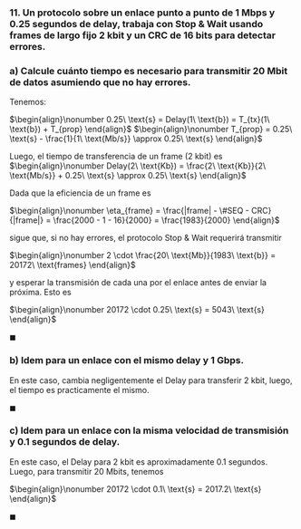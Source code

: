 ### 11. Un protocolo sobre un enlace punto a punto de $1$ Mbps y $0.25$ segundos de delay, trabaja con Stop & Wait usando frames de largo fijo $2$ kbit y un CRC de $16$ bits para detectar errores.

### a) Calcule cuánto tiempo es necesario para transmitir $20$ Mbit de datos asumiendo que no hay errores.


Tenemos:

$\begin{align}\nonumber
    0.25\ \text{s} = Delay(1\ \text{b}) = T_{tx}(1\ \text{b}) + T_{prop}  
\end{align}$
$\begin{align}\nonumber 
    T_{prop} = 0.25\ \text{s} - \frac{1}{1\ \text{Mb/s}} \approx 0.25\ \text{s} 
\end{align}$

Luego, el tiempo de transferencia de un frame ($2$ kbit) es
$\begin{align}\nonumber
    Delay(2\ \text{Kb}) = \frac{2\ \text{Kb}}{2\ \text{Mb/s}} + 0.25\ \text{s} \approx 0.25\ \text{s}
\end{align}$

Dada que la eficiencia de un frame es

$\begin{align}\nonumber
    \eta_{frame} = \frac{|frame| - \#SEQ - CRC}{|frame|} = \frac{2000 - 1 - 16}{2000} = \frac{1983}{2000}
\end{align}$

sigue que, si no hay errores, el protocolo Stop & Wait requerirá transmitir 

$\begin{align}\nonumber
    2 \cdot \frac{20\ \text{Mb}}{1983\ \text{b}} = 20172\ \text{frames}
\end{align}$

y esperar la transmisión de cada una por el enlace antes de enviar la próxima. Esto es

$\begin{align}\nonumber
    20172 \cdot  0.25\ \text{s} = 5043\ \text{s}  
\end{align}$

$\blacksquare$

### b) Idem para un enlace con el mismo delay y $1$ Gbps.

En este caso, cambia negligentemente el Delay para transferir $2$ kbit, luego, el tiempo es practicamente el mismo.

$\blacksquare$

### c) Idem para un enlace con la misma velocidad de transmisión y $0.1$ segundos de delay.

En este caso, el Delay para $2$ kbit es aproximadamente $0.1$ segundos. Luego, para transmitir $20$ Mbits, tenemos

$\begin{align}\nonumber
    20172 \cdot  0.1\ \text{s} = 2017.2\ \text{s}  
\end{align}$

$\blacksquare$
